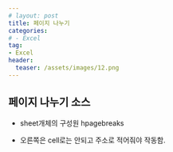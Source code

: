 ```yaml
---
# layout: post
title: 페이지 나누기
categories:
# - Excel
tag:
- Excel
header:
  teaser: /assets/images/12.png
---
```

## 페이지 나누기 소스
<p><script src="https://gist.github.com/nck2/e12ef041e62ca195dac7330e16a818e0.js"></script></p>
<ul>
<li>
<p>sheet개체의 구성원 hpagebreaks</p>
</li>
<li>
<p>오른쪽은 cell로는 안되고 주소로 적어줘야 작동함.</p>
</li>
</ul>
